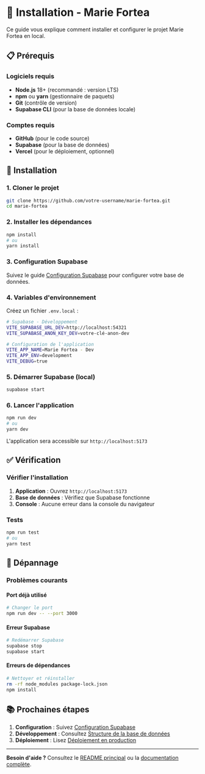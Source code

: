 # 🚀 Installation - Marie Fortea

Ce guide vous explique comment installer et configurer le projet Marie Fortea en local.

## 📋 Prérequis

### Logiciels requis
- **Node.js** 18+ (recommandé : version LTS)
- **npm** ou **yarn** (gestionnaire de paquets)
- **Git** (contrôle de version)
- **Supabase CLI** (pour la base de données locale)

### Comptes requis
- **GitHub** (pour le code source)
- **Supabase** (pour la base de données)
- **Vercel** (pour le déploiement, optionnel)

## 🔧 Installation

### 1. Cloner le projet

```bash
git clone https://github.com/votre-username/marie-fortea.git
cd marie-fortea
```

### 2. Installer les dépendances

```bash
npm install
# ou
yarn install
```

### 3. Configuration Supabase

Suivez le guide [Configuration Supabase](./configuration.md) pour configurer votre base de données.

### 4. Variables d'environnement

Créez un fichier `.env.local` :

```bash
# Supabase - Développement
VITE_SUPABASE_URL_DEV=http://localhost:54321
VITE_SUPABASE_ANON_KEY_DEV=votre-clé-anon-dev

# Configuration de l'application
VITE_APP_NAME=Marie Fortea - Dev
VITE_APP_ENV=development
VITE_DEBUG=true
```

### 5. Démarrer Supabase (local)

```bash
supabase start
```

### 6. Lancer l'application

```bash
npm run dev
# ou
yarn dev
```

L'application sera accessible sur `http://localhost:5173`

## ✅ Vérification

### Vérifier l'installation

1. **Application** : Ouvrez `http://localhost:5173`
2. **Base de données** : Vérifiez que Supabase fonctionne
3. **Console** : Aucune erreur dans la console du navigateur

### Tests

```bash
npm run test
# ou
yarn test
```

## 🐛 Dépannage

### Problèmes courants

#### Port déjà utilisé
```bash
# Changer le port
npm run dev -- --port 3000
```

#### Erreur Supabase
```bash
# Redémarrer Supabase
supabase stop
supabase start
```

#### Erreurs de dépendances
```bash
# Nettoyer et réinstaller
rm -rf node_modules package-lock.json
npm install
```

## 📚 Prochaines étapes

1. **Configuration** : Suivez [Configuration Supabase](./configuration.md)
2. **Développement** : Consultez [Structure de la base de données](../development/database.md)
3. **Déploiement** : Lisez [Déploiement en production](../deployment/production.md)

---

**Besoin d'aide ?** Consultez le [README principal](../../README.md) ou la [documentation complète](../README.md).
